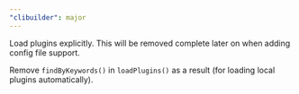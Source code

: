 ```yaml
---
"clibuilder": major
---
```


Load plugins explicitly.
This will be removed complete later on when adding config file support.

Remove `findByKeywords()` in `loadPlugins()` as a result (for loading local plugins automatically).
